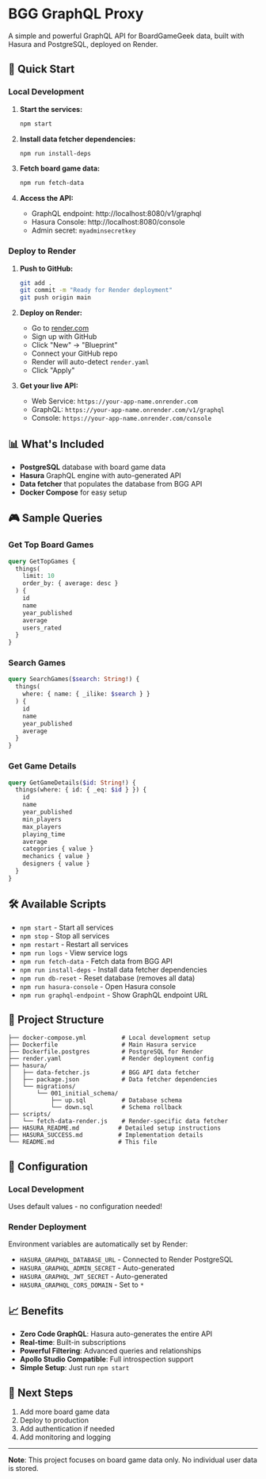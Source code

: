 # BGG GraphQL Proxy

A simple and powerful GraphQL API for BoardGameGeek data, built with Hasura and PostgreSQL, deployed on Render.

## 🚀 Quick Start

### Local Development

1. **Start the services:**
   ```bash
   npm start
   ```

2. **Install data fetcher dependencies:**
   ```bash
   npm run install-deps
   ```

3. **Fetch board game data:**
   ```bash
   npm run fetch-data
   ```

4. **Access the API:**
   - GraphQL endpoint: http://localhost:8080/v1/graphql
   - Hasura Console: http://localhost:8080/console
   - Admin secret: `myadminsecretkey`

### Deploy to Render

1. **Push to GitHub:**
   ```bash
   git add .
   git commit -m "Ready for Render deployment"
   git push origin main
   ```

2. **Deploy on Render:**
   - Go to [render.com](https://render.com)
   - Sign up with GitHub
   - Click "New" → "Blueprint"
   - Connect your GitHub repo
   - Render will auto-detect `render.yaml`
   - Click "Apply"

3. **Get your live API:**
   - Web Service: `https://your-app-name.onrender.com`
   - GraphQL: `https://your-app-name.onrender.com/v1/graphql`
   - Console: `https://your-app-name.onrender.com/console`

## 📊 What's Included

- **PostgreSQL** database with board game data
- **Hasura** GraphQL engine with auto-generated API
- **Data fetcher** that populates the database from BGG API
- **Docker Compose** for easy setup

## 🎮 Sample Queries

### Get Top Board Games
```graphql
query GetTopGames {
  things(
    limit: 10
    order_by: { average: desc }
  ) {
    id
    name
    year_published
    average
    users_rated
  }
}
```

### Search Games
```graphql
query SearchGames($search: String!) {
  things(
    where: { name: { _ilike: $search } }
  ) {
    id
    name
    year_published
    average
  }
}
```

### Get Game Details
```graphql
query GetGameDetails($id: String!) {
  things(where: { id: { _eq: $id } }) {
    id
    name
    year_published
    min_players
    max_players
    playing_time
    average
    categories { value }
    mechanics { value }
    designers { value }
  }
}
```

## 🛠️ Available Scripts

- `npm start` - Start all services
- `npm stop` - Stop all services
- `npm restart` - Restart all services
- `npm run logs` - View service logs
- `npm run fetch-data` - Fetch data from BGG API
- `npm run install-deps` - Install data fetcher dependencies
- `npm run db-reset` - Reset database (removes all data)
- `npm run hasura-console` - Open Hasura console
- `npm run graphql-endpoint` - Show GraphQL endpoint URL

## 📁 Project Structure

```
├── docker-compose.yml          # Local development setup
├── Dockerfile                  # Main Hasura service
├── Dockerfile.postgres         # PostgreSQL for Render
├── render.yaml                 # Render deployment config
├── hasura/
│   ├── data-fetcher.js         # BGG API data fetcher
│   ├── package.json            # Data fetcher dependencies
│   └── migrations/
│       └── 001_initial_schema/
│           ├── up.sql          # Database schema
│           └── down.sql        # Schema rollback
├── scripts/
│   └── fetch-data-render.js    # Render-specific data fetcher
├── HASURA_README.md           # Detailed setup instructions
├── HASURA_SUCCESS.md          # Implementation details
└── README.md                  # This file
```

## 🔧 Configuration

### Local Development
Uses default values - no configuration needed!

### Render Deployment
Environment variables are automatically set by Render:
- `HASURA_GRAPHQL_DATABASE_URL` - Connected to Render PostgreSQL
- `HASURA_GRAPHQL_ADMIN_SECRET` - Auto-generated
- `HASURA_GRAPHQL_JWT_SECRET` - Auto-generated
- `HASURA_GRAPHQL_CORS_DOMAIN` - Set to `*`

## 📈 Benefits

- **Zero Code GraphQL**: Hasura auto-generates the entire API
- **Real-time**: Built-in subscriptions
- **Powerful Filtering**: Advanced queries and relationships
- **Apollo Studio Compatible**: Full introspection support
- **Simple Setup**: Just run `npm start`

## 🎯 Next Steps

1. Add more board game data
2. Deploy to production
3. Add authentication if needed
4. Add monitoring and logging

---

**Note**: This project focuses on board game data only. No individual user data is stored.